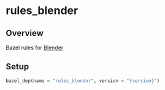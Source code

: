# rules_blender

## Overview

Bazel rules for [Blender](https://www.blender.org/)

## Setup

```python
bazel_dep(name = "rules_blender", version = "{version}")
```
